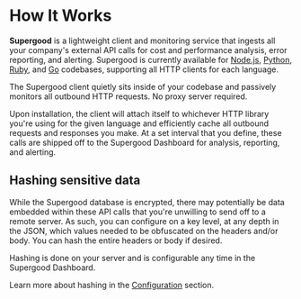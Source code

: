 # How It Works

**Supergood** is a lightweight client and monitoring service that ingests all your company's external API calls for cost and performance analysis, error reporting, and alerting. Supergood is currently available for [Node.js](integrate-with-clients/node.js/), [Python](installing-clients/python.md), [Ruby](integrate-with-clients/ruby/), and [Go](installing-clients/go-coming-soon.md) codebases, supporting all HTTP clients for each language.

The Supergood client quietly sits inside of your codebase and passively monitors all outbound HTTP requests. No proxy server required.

Upon installation, the client will attach itself to whichever HTTP library you're using for the given language and efficiently cache all outbound requests and responses you make. At a set interval that you define, these calls are shipped off to the Supergood Dashboard for analysis, reporting, and alerting.

## Hashing sensitive data

While the Supergood database is encrypted, there may potentially be data embedded within these API calls that you're unwilling to send off to a remote server. As such, you can configure on a key level, at any depth in the JSON, which values needed to be obfuscated on the headers and/or body. You can hash the entire headers or body if desired.

Hashing is done on your server and is configurable any time in the Supergood Dashboard.

Learn more about hashing in the [Configuration](broken-reference) section.
